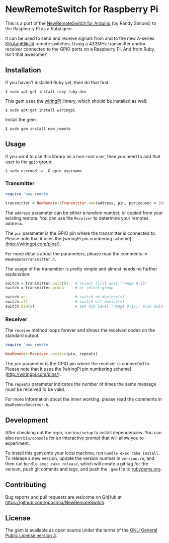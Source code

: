 # NewRemoteSwitch for Raspberry Pi

This is a port of the [NewRemoteSwitch for Arduino](https://bitbucket.org/fuzzillogic/433mhzforarduino/wiki/Home) (by Randy Simons) to the Raspberry Pi as a Ruby gem.

It can be used to send and receive signals from and to the new A-series [KlikAanKlikUit](https://www.klikaanklikuit.nl/) remote switches. Using a 433MHz transmitter and/or receiver connected to the GPIO ports on a Raspberry Pi. And from Ruby. Isn't that awesome?

## Installation

If you haven't installed Ruby yet, then do that first:

    $ sudo apt-get install ruby ruby-dev

This gem uses the [wiringPi](http://wiringpi.com/) library, which should be installed as well:

    $ sudo apt-get install wiringpi

Install the gem:

    $ sudo gem install new_remote

## Usage

If you want to use this library as a non-root user, then you need to add that user to the `gpio` group:

    $ sudo usermod -a -G gpio username

### Transmitter

```ruby
require 'new_remote'

transmitter = NewRemote::Transmitter.new(address, pin, periodusec = 260, repeats = 4)
```

The `address` parameter can be either a random number, or copied from your existing remote. You can use the `Receiver` to determine your remotes address.

The `pin` parameter is the GPIO pin where the transmitter is connected to. Please note that it uses the [wiringPi pin numbering scheme] (http://wiringpi.com/pins/).

For more details about the parameters, please read the comments in `NewRemoteTransmitter.h`.

The usage of the transmitter is pretty simple and almost needs no further explanation:

```ruby
switch = transmitter.unit(0)   # select first unit (range 0-15)
switch = transmitter.group     # or select group

switch.on                      # switch on devices(s)
switch.off                     # switch off device(s)
switch.dim(8)                  # set dim level (range 0-15); also switches on device(s)
```

### Receiver

The `receive` method loops forever and shows the received codes on the standard output.

```ruby
require 'new_remote'

NewRemote::Receiver.receive(pin, repeats)
```

The `pin` parameter is the GPIO pin where the receiver is connected to. Please note that it uses the [wiringPi pin numbering scheme] (http://wiringpi.com/pins/).

The `repeats` parameter indicates the number of times the same message must be received to be valid.

For more information about the inner working, please read the comments in `NewRemoteReceiver.h`.

## Development

After checking out the repo, run `bin/setup` to install dependencies. You can also run `bin/console` for an interactive prompt that will allow you to experiment.

To install this gem onto your local machine, run `bundle exec rake install`. To release a new version, update the version number in `version.rb`, and then run `bundle exec rake release`, which will create a git tag for the version, push git commits and tags, and push the `.gem` file to [rubygems.org](https://rubygems.org).

## Contributing

Bug reports and pull requests are welcome on GitHub at https://github.com/ppostma/NewRemoteSwitch.

## License

The gem is available as open source under the terms of the [GNU General Public License version 3](https://opensource.org/licenses/GPL-3.0).
